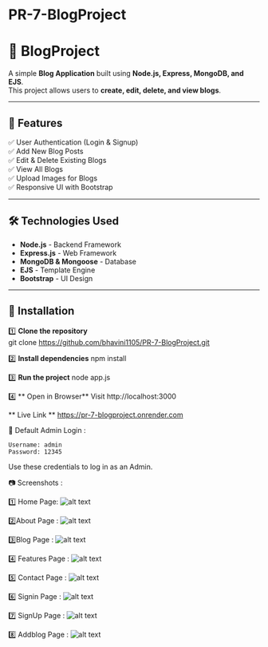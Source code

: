 # PR-7-BlogProject
# 📝 BlogProject

A simple **Blog Application** built using **Node.js, Express, MongoDB, and EJS**.  
This project allows users to **create, edit, delete, and view blogs**.

---

## 🚀 Features
✅ User Authentication (Login & Signup)  
✅ Add New Blog Posts  
✅ Edit & Delete Existing Blogs  
✅ View All Blogs  
✅ Upload Images for Blogs  
✅ Responsive UI with Bootstrap  

---

## 🛠️ Technologies Used
- **Node.js** - Backend Framework  
- **Express.js** - Web Framework  
- **MongoDB & Mongoose** - Database  
- **EJS** - Template Engine  
- **Bootstrap** - UI Design  

---

## 📌 Installation

1️⃣ **Clone the repository**  
git clone https://github.com/bhavini1105/PR-7-BlogProject.git

2️⃣ **Install dependencies**
npm install

3️⃣ **Run the project**
node app.js

4️⃣ ** Open in Browser**
Visit http://localhost:3000

** Live Link ** 
https://pr-7-blogproject.onrender.com

🔑 Default Admin Login :

    Username: admin
    Password: 12345
Use these credentials to log in as an Admin.

📷 Screenshots :

1️⃣ Home Page:
![alt text](HomePage.png) 

2️⃣About Page :
![alt text](AboutPage.png)

3️⃣Blog Page :
![alt text](BlogPage.png)

4️⃣ Features Page :
![alt text](FeaturesPage.png)

5️⃣ Contact Page :
![alt text](ContactPage.png)

6️⃣ Signin Page :
![alt text](SignIn.png)

7️⃣ SignUp Page :
![alt text](SignUp.png)

8️⃣ Addblog Page :
![alt text](AddblogPage.png)